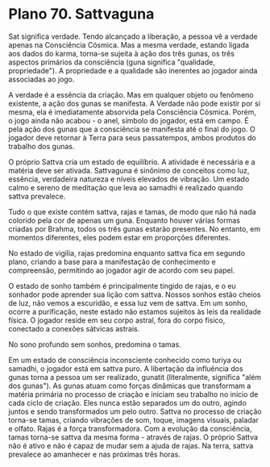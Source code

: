 # Plano 70. Sattvaguna

Sat significa verdade. Tendo alcançado a liberação, a pessoa vê a verdade apenas na Consciência Cósmica. Mas a mesma verdade, estando ligada aos dados do karma, torna-se sujeita à ação dos três gunas, os três aspectos primários da consciência (guna significa "qualidade, propriedade"). A propriedade e a qualidade são inerentes ao jogador ainda associadas ao jogo.

A verdade é a essência da criação. Mas em qualquer objeto ou fenômeno existente, a ação dos gunas se manifesta. A Verdade não pode existir por si mesma, ela é imediatamente absorvida pela Consciência Cósmica. Porém, o jogo ainda não acabou - o anel, símbolo do jogador, está em campo. É pela ação dos gunas que a consciência se manifesta até o final do jogo. O jogador deve retornar à Terra para seus passatempos, ambos produtos do trabalho dos gunas.

O próprio Sattva cria um estado de equilíbrio. A atividade é necessária e a matéria deve ser ativada. Sattvaguna é sinônimo de conceitos como luz, essência, verdadeira natureza e níveis elevados de vibração. Um estado calmo e sereno de meditação que leva ao samadhi é realizado quando sattva prevalece.

Tudo o que existe contém sattva, rajas e tamas, de modo que não há nada colorido pela cor de apenas um guna. Enquanto houver várias formas criadas por Brahma, todos os três gunas estarão presentes. No entanto, em momentos diferentes, eles podem estar em proporções diferentes.

No estado de vigília, rajas predomina enquanto sattva fica em segundo plano, criando a base para a manifestação de conhecimento e compreensão, permitindo ao jogador agir de acordo com seu papel.

O estado de sonho também é principalmente tingido de rajas, e o eu sonhador pode aprender sua lição com sattva. Nossos sonhos estão cheios de luz, não vemos a escuridão, e essa luz vem de sattva. Em um sonho, ocorre a purificação, neste estado não estamos sujeitos às leis da realidade física. O jogador reside em seu corpo astral, fora do corpo físico, conectado a conexões sátvicas astrais.

No sono profundo sem sonhos, predomina o tamas.

Em um estado de consciência inconsciente conhecido como turiya ou samadhi, o jogador está em sattva puro. A libertação da influência dos gunas torna a pessoa um ser realizado, gunatit (literalmente, significa "além dos gunas"). As gunas atuam como forças dinâmicas que transformam a matéria primária no processo de criação e iniciam seu trabalho no início de cada ciclo de criação. Eles nunca estão separados um do outro, agindo juntos e sendo transformados um pelo outro. Sattva no processo de criação torna-se tamas, criando vibrações de som, toque, imagens visuais, paladar e olfato. Rajas é a força transformadora. Com a evolução da consciência, tamas torna-se sattva da mesma forma - através de rajas. O próprio Sattva não é ativo e não é capaz de mudar sem a ajuda de rajas. Na terra, sattva prevalece ao amanhecer e nas próximas três horas.
